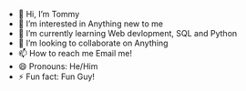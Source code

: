 - 👋 Hi, I’m Tommy
- 👀 I’m interested in Anything new to me
- 🌱 I’m currently learning Web devlopment, SQL and Python
- 💞️ I’m looking to collaborate on Anything
- 📫 How to reach me Email me!
- 😄 Pronouns: He/Him
- ⚡ Fun fact: Fun Guy!

<!---
Tom-Echo/Tom-Echo is a ✨ special ✨ repository because its `README.md` (this file) appears on your GitHub profile.
You can click the Preview link to take a look at your changes.
--->
